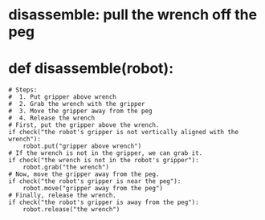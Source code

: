 # disassemble: pull the wrench off the peg
# def disassemble(robot):
    # Steps:
    #  1. Put gripper above wrench
    #  2. Grab the wrench with the gripper
    #  3. Move the gripper away from the peg
    #  4. Release the wrench
    # First, put the gripper above the wrench.
    if check("the robot's gripper is not vertically aligned with the wrench"):
        robot.put("gripper above wrench")
    # If the wrench is not in the gripper, we can grab it.
    if check("the wrench is not in the robot's gripper"):
        robot.grab("the wrench")
    # Now, move the gripper away from the peg.
    if check("the robot's gripper is near the peg"):
        robot.move("gripper away from the peg")
    # Finally, release the wrench.
    if check("the robot's gripper is away from the peg"):
        robot.release("the wrench")